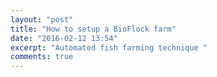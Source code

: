 ```yaml
---
layout: "post"
title: "How to setup a BioFlock farm"
date: "2016-02-12 13:54"
excerpt: "Automated fish farming technique "
comments: true
---
```


